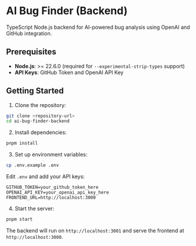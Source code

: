# AI Bug Finder (Backend)

TypeScript Node.js backend for AI-powered bug analysis using OpenAI and GitHub integration.

## Prerequisites

- **Node.js**: >= 22.6.0 (required for `--experimental-strip-types` support)
- **API Keys**: GitHub Token and OpenAI API Key

## Getting Started

1. Clone the repository:
```bash
git clone <repository-url>
cd ai-bug-finder-backend
```

2. Install dependencies:
```bash
pnpm install
```

3. Set up environment variables:
```bash
cp .env.example .env
```

Edit `.env` and add your API keys:
```
GITHUB_TOKEN=your_github_token_here
OPENAI_API_KEY=your_openai_api_key_here
FRONTEND_URL=http://localhost:3000
```

4. Start the server:
```bash
pnpm start
```

The backend will run on `http://localhost:3001` and serve the frontend at `http://localhost:3000`.